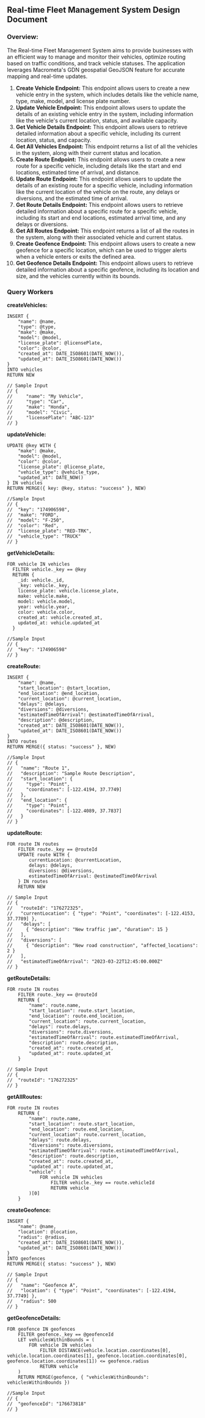 ## Real-time Fleet Management System Design Document

### Overview:

The Real-time Fleet Management System aims to provide businesses with an efficient way to manage and monitor their vehicles, optimize routing based on traffic conditions, and track vehicle statuses. The application leverages Macrometa's GDN geospatial GeoJSON feature for accurate mapping and real-time updates.

1. **Create Vehicle Endpoint:** This endpoint allows users to create a new vehicle entry in the system, which includes details like the vehicle name, type, make, model, and license plate number.
2. **Update Vehicle Endpoint:** This endpoint allows users to update the details of an existing vehicle entry in the system, including information like the vehicle's current location, status, and available capacity.
3. **Get Vehicle Details Endpoint:** This endpoint allows users to retrieve detailed information about a specific vehicle, including its current location, status, and capacity.
4. **Get All Vehicles Endpoint:** This endpoint returns a list of all the vehicles in the system, along with their current status and location.
5. **Create Route Endpoint:** This endpoint allows users to create a new route for a specific vehicle, including details like the start and end locations, estimated time of arrival, and distance.
6. **Update Route Endpoint:** This endpoint allows users to update the details of an existing route for a specific vehicle, including information like the current location of the vehicle on the route, any delays or diversions, and the estimated time of arrival.
7. **Get Route Details Endpoint:** This endpoint allows users to retrieve detailed information about a specific route for a specific vehicle, including its start and end locations, estimated arrival time, and any delays or diversions.
8. **Get All Routes Endpoint:** This endpoint returns a list of all the routes in the system, along with their associated vehicle and current status.
9. **Create Geofence Endpoint:** This endpoint allows users to create a new geofence for a specific location, which can be used to trigger alerts when a vehicle enters or exits the defined area.
10. **Get Geofence Details Endpoint:** This endpoint allows users to retrieve detailed information about a specific geofence, including its location and size, and the vehicles currently within its bounds.

### Query Workers

**createVehicles:**

```
INSERT {
    "name": @name,
    "type": @type,
    "make": @make,
    "model": @model,
    "license_plate": @licensePlate,
    "color": @color,
    "created_at": DATE_ISO8601(DATE_NOW()),
    "updated_at": DATE_ISO8601(DATE_NOW())
}
INTO vehicles
RETURN NEW

// Sample Input
// {
//     "name": "My Vehicle",
//     "type": "Car",
//     "make": "Honda",
//     "model": "Civic",
//     "licensePlate": "ABC-123"
// }
```

**updateVehicle:**
```
UPDATE @key WITH {
    "make": @make,
    "model": @model,
    "color": @color,
    "license_plate": @license_plate,
    "vehicle_type": @vehicle_type,
    "updated_at": DATE_NOW()
} IN vehicles
RETURN MERGE({ key: @key, status: "success" }, NEW)

//Sample Input
// {
// 	"key": "174906598",
// 	"make": "FORD",
// 	"model": "F-250",
// 	"color": "Red",
// 	"license_plate": "RED-TRK",
// 	"vehicle_type": "TRUCK"
// }
```

**getVehicleDetails:**
```
FOR vehicle IN vehicles
  FILTER vehicle._key == @key
  RETURN {
    _id: vehicle._id,
    _key: vehicle._key,
    license_plate: vehicle.license_plate,
    make: vehicle.make,
    model: vehicle.model,
    year: vehicle.year,
    color: vehicle.color,
    created_at: vehicle.created_at,
    updated_at: vehicle.updated_at
  }

//Sample Input
// {
// 	"key": "174906598"
// }
```

**createRoute:**
```
INSERT {
    "name": @name,
    "start_location": @start_location,
    "end_location": @end_location,
    "current_location": @current_location,
    "delays": @delays,
    "diversions": @diversions,
    "estimatedTimeOfArrival": @estimatedTimeOfArrival, 
    "description": @description,
    "created_at": DATE_ISO8601(DATE_NOW()),
    "updated_at": DATE_ISO8601(DATE_NOW())
}
INTO routes
RETURN MERGE({ status: "success" }, NEW)

//Sample Input
// {
//   "name": "Route 1",
//   "description": "Sample Route Description",
//   "start_location": {
//     "type": "Point",
//     "coordinates": [-122.4194, 37.7749]
//   },
//   "end_location": {
//     "type": "Point",
//     "coordinates": [-122.4089, 37.7837]
//   }
// }
```

**updateRoute:**
```
FOR route IN routes
    FILTER route._key == @routeId
    UPDATE route WITH {
        currentLocation: @currentLocation,
        delays: @delays,
        diversions: @diversions,
        estimatedTimeOfArrival: @estimatedTimeOfArrival
    } IN routes
    RETURN NEW

// Sample Input
// {
//   "routeId": "176272325",
//   "currentLocation": { "type": "Point", "coordinates": [-122.4153, 37.7789] },
//   "delays": [
//     { "description": "New traffic jam", "duration": 15 }
//   ],
//   "diversions": [
//     { "description": "New road construction", "affected_locations": 2 }
//   ],
//   "estimatedTimeOfArrival": "2023-03-22T12:45:00.000Z"
// }
```

**getRouteDetails:**
```
FOR route IN routes
    FILTER route._key == @routeId
    RETURN {
        "name": route.name,
        "start_location": route.start_location,
        "end_location": route.end_location,
        "current_location": route.current_location,
        "delays": route.delays,
        "diversions": route.diversions,
        "estimatedTimeOfArrival": route.estimatedTimeOfArrival,
        "description": route.description,
        "created_at": route.created_at,
        "updated_at": route.updated_at
    }

// Sample Input
// {
// 	"routeId": "176272325"
// }
```

**getAllRoutes:**
```
FOR route IN routes
    RETURN {
        "name": route.name,
        "start_location": route.start_location,
        "end_location": route.end_location,
        "current_location": route.current_location,
        "delays": route.delays,
        "diversions": route.diversions,
        "estimatedTimeOfArrival": route.estimatedTimeOfArrival,
        "description": route.description,
        "created_at": route.created_at,
        "updated_at": route.updated_at,
        "vehicle": (
            FOR vehicle IN vehicles
                FILTER vehicle._key == route.vehicleId
                RETURN vehicle
        )[0]
    }
```

**createGeofence:**
```
INSERT {
    "name": @name,
    "location": @location,
    "radius": @radius,
    "created_at": DATE_ISO8601(DATE_NOW()),
    "updated_at": DATE_ISO8601(DATE_NOW())
}
INTO geofences
RETURN MERGE({ status: "success" }, NEW)

// Sample Input
// {
//   "name": "Geofence A",
//   "location": { "type": "Point", "coordinates": [-122.4194, 37.7749] },
//   "radius": 500
// }
```

**getGeofenceDetails:**
```
FOR geofence IN geofences
    FILTER geofence._key == @geofenceId
    LET vehiclesWithinBounds = (
        FOR vehicle IN vehicles
            FILTER DISTANCE(vehicle.location.coordinates[0], vehicle.location.coordinates[1], geofence.location.coordinates[0], geofence.location.coordinates[1]) <= geofence.radius
            RETURN vehicle
    )
    RETURN MERGE(geofence, { "vehiclesWithinBounds": vehiclesWithinBounds })

//Sample Input
// {
// 	"geofenceId": "176673818"
// }
```